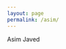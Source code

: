 ```yaml
---
layout: page
permalink: /asim/
---
```


<div class="container-fluid">
	<div class="jumbotron">
		Asim Javed
	</div>
</div?


